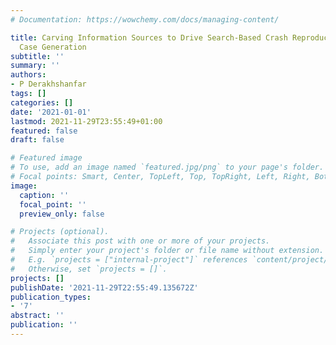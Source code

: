 ```yaml
---
# Documentation: https://wowchemy.com/docs/managing-content/

title: Carving Information Sources to Drive Search-Based Crash Reproduction and Test
  Case Generation
subtitle: ''
summary: ''
authors:
- P Derakhshanfar
tags: []
categories: []
date: '2021-01-01'
lastmod: 2021-11-29T23:55:49+01:00
featured: false
draft: false

# Featured image
# To use, add an image named `featured.jpg/png` to your page's folder.
# Focal points: Smart, Center, TopLeft, Top, TopRight, Left, Right, BottomLeft, Bottom, BottomRight.
image:
  caption: ''
  focal_point: ''
  preview_only: false

# Projects (optional).
#   Associate this post with one or more of your projects.
#   Simply enter your project's folder or file name without extension.
#   E.g. `projects = ["internal-project"]` references `content/project/deep-learning/index.md`.
#   Otherwise, set `projects = []`.
projects: []
publishDate: '2021-11-29T22:55:49.135672Z'
publication_types:
- '7'
abstract: ''
publication: ''
---
```

